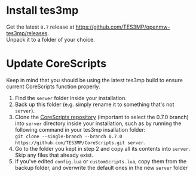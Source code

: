 # Install tes3mp

Get the latest `0.7` release at https://github.com/TES3MP/openmw-tes3mp/releases.  
Unpack it to a folder of your choice.

# Update CoreScripts

Keep in mind that you should be using the latest tes3mp build to ensure current CoreScripts function properly. 

1. Find the `server` folder inside your installation.
2. Back up this folder (e.g. simply rename it to something that's not `server`).
3. Clone the [CoreScripts repository](https://github.com/TES3MP/CoreScripts/tree/0.7.0) (important to select the 0.7.0 branch) into `server` directory inside your installation, such as by running the following command in your tes3mp insallation folder:  
    `git clone --single-branch --branch 0.7.0 https://github.com/TES3MP/CoreScripts.git server`.
4. Go to the folder you kept in step 2 and copy all its contents into `server`. Skip any files that already exist.
5. If you've edited `config.lua` or `customScripts.lua`, copy them from the backup folder, and overwrite the default ones in the new `server` folder

